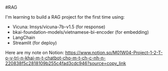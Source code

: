 #RAG

I'm learning to build a RAG project for the first time using:
- Vicuna: lmsys/vicuna-7b-v1.5 (for response)
- bkai-foundation-models/vietnamese-bi-encoder (for embedding) 
- LangChain
- Streamlit (for deploy)

Here are my note on Notion: https://www.notion.so/M01W04-Project-1-2-T-o-v-tri-n-khai-m-t-chatbot-cho-m-t-ch-c-nh-n-220838f5c2818109b255c4fad3cdc946?source=copy_link

